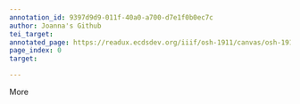 ```yaml
---
annotation_id: 9397d9d9-011f-40a0-a700-d7e1f0b0ec7c
author: Joanna's Github
tei_target: 
annotated_page: https://readux.ecdsdev.org/iiif/osh-1911/canvas/osh-1911_00000012.jpg
page_index: 0
target: 

---
```

<p>More</p>